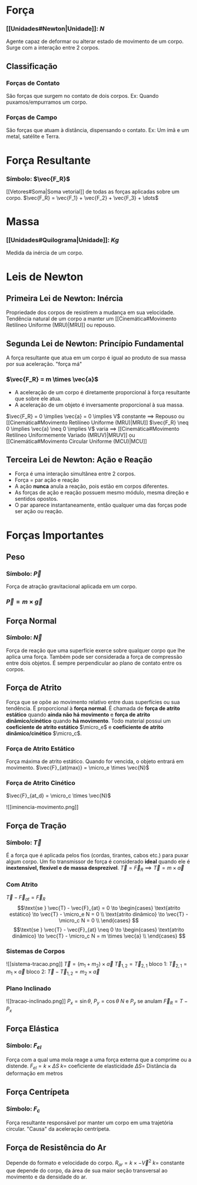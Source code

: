 
# Força
### [[Unidades#Newton|Unidade]]: $N$
Agente capaz de deformar ou alterar estado de movimento de um corpo. Surge com a interação entre 2 corpos.

## Classificação

### Forças de Contato
São forças que surgem no contato de dois corpos.
Ex: Quando puxamos/empurramos um corpo.
### Forças de Campo
São forças que atuam à distância, dispensando o contato.
Ex: Um ímã e um metal, satélite e Terra.

# Força Resultante
### Símbolo: $\vec{F_R}$
[[Vetores#Soma|Soma vetorial]] de todas as forças aplicadas sobre um corpo.
$\vec{F_R} = \vec{F_1} + \vec{F_2} + \vec{F_3} + \dots$

# Massa
### [[Unidades#Quilograma|Unidade]]: $Kg$
Medida da inércia de um corpo.


# Leis de Newton

## Primeira Lei de Newton: Inércia
Propriedade dos corpos de resistirem a mudança em sua velocidade. Tendência natural de um corpo a manter um [[Cinemática#Movimento Retilíneo Uniforme (MRU)|MRU]] ou repouso.

## Segunda Lei de Newton: Princípio Fundamental
A força resultante que atua em um corpo é igual ao produto de sua massa por sua aceleração.
"força má"
### $\vec{F_R} = m \times \vec{a}$

- A aceleração de um corpo é diretamente proporcional à força resultante que sobre ele atua.
- A aceleração de um objeto é inversamente proporcional à sua massa.

$\vec{F_R} = 0 \implies \vec{a} = 0 \implies V$ constante $\implies$ Repouso ou [[Cinemática#Movimento Retilíneo Uniforme (MRU)|MRU]]
$\vec{F_R} \neq 0 \implies \vec{a} \neq 0 \implies V$ varia $\implies$ [[Cinemática#Movimento Retilíneo Uniformemente Variado (MRUV)|MRUV]] ou [[Cinemática#Movimento Circular Uniforme (MCU)|MCU]]

## Terceira Lei de Newton: Ação e Reação
- Força é uma interação simultânea entre 2 corpos.
- Força = par ação e reação
- A ação **nunca** anula a reação, pois estão em corpos diferentes.
- As forças de ação e reação possuem mesmo módulo, mesma direção e sentidos opostos.
- O par aparece instantaneamente, então qualquer uma das forças pode ser ação ou reação.

# Forças Importantes

## Peso
### Símbolo: $\vec{P}$
Força de atração gravitacional aplicada em um corpo.
### $\vec{P} = m \times \vec{g}$

## Força Normal
### Símbolo: $\vec{N}$
Força de reação que uma superfície exerce sobre qualquer corpo que lhe aplica uma força. Também pode ser considerada a força de compressão entre dois objetos. É sempre perpendicular ao plano de contato entre os corpos.

## Força de Atrito
Força que se opõe ao movimento relativo entre duas superfícies ou sua tendência. É proporcional à **força normal**.
É chamada de **força de atrito estático** quando **ainda não há movimento** e **força de atrito dinâmico/cinético** quando **há movimento**. Todo material possui um **coeficiente de atrito estático** $\micro_e$ e **coeficiente de atrito dinâmico/cinético** $\micro_c$.

### Força de Atrito Estático
Força máxima de atrito estático. Quando for vencida, o objeto entrará em movimento.
$\vec{F}_{at(max)} = \micro_e \times \vec{N}$

### Força de Atrito Cinético 
$\vec{F}_{at_d} = \micro_c \times \vec{N}$

![[iminencia-movimento.png]]

## Força de Tração
### Símbolo: $\vec{T}$
É a força que é aplicada pelos fios (cordas, tirantes, cabos etc.) para puxar algum corpo.
Um fio transmissor de força é considerado **ideal** quando ele é **inextensível, flexível e de massa desprezível**.
$\vec{T} = \vec{F}_R \implies \vec{T} = m \times \vec{a}$

### Com Atrito
$\vec{T} - \vec{F}_{at} = \vec{F}_R$
$$\text{se } \vec{T} - \vec{F}_{at} = 0 \to
\begin{cases}
\text{atrito estático} \to \vec{T} - \micro_e N = 0 \\
\text{atrito dinâmico} \to \vec{T} - \micro_c N = 0 \\
\end{cases}
$$
$$\text{se } \vec{T} - \vec{F}_{at} \neq 0 \to
\begin{cases}
\text{atrito dinâmico} \to \vec{T} - \micro_c N = m \times \vec{a} \\
\end{cases}
$$

### Sistemas de Corpos
![[sistema-tracao.png]]
$\vec{T} = (m_1+m_2) \times \vec{a}$
$\vec{T}_{1,2}=\vec{T}_{2,1}$
bloco 1: $\vec{T}_{2,1} = m_1 \times \vec{a}$
bloco 2: $\vec{T} - \vec{T}_{1,2} = m_2 \times \vec{a}$

### Plano Inclinado
![[tracao-inclinado.png]]
$P_x = \sin \theta$, $P_y = \cos \theta$
$N$ e $P_y$ se anulam
$\vec{F}_R = T - P_x$


## Força Elástica
### Símbolo: $F_{el}$
Força com a qual uma mola reage a uma força externa que a comprime ou a distende.
$F_{el} = k \times \Delta S$
$k =$ coeficiente de elasticidade
$\Delta S =$ Distância da deformação em metros

## Força Centrípeta
### Símbolo: $F_c$
Força resultante responsável por manter um corpo em uma trajetória circular. "Causa" da aceleração centrípeta.

## Força de Resistência do Ar
Depende do formato e velocidade do corpo.
$R_{ar} = k \times -\vec{V}^2$
$k =$ constante que depende do corpo, da área de sua maior seção transversal ao movimento e da densidade do ar.